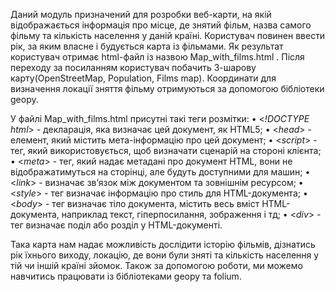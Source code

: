Даний модуль призначений для розробки веб-карти, на якій відображається інформація про місце, де знятий фільм, назва самого фільму та кількість населення у даній країні. Користувач повинен ввести рік, за яким власне і будується карта із фільмами. Як результат користувач отримає html-файл із назвою Map_with_films.html . Після переходу за посиланням користувач побачить 3-шарову карту(OpenStreetMap, Population, Films map). Координати для визначення локації зняття фільму отримуються за допомогою бібліотеки geopy.

У файлі Map_with_films.html присутні такі теги розмітки:
•	<*!DOCTYPE html*> - декларація, яка визначає цей документ, як HTML5;
•	<*head*> - елемент, який містить мета-інформацію про цей документ;
•	<*script*> -  тег, який використовується, щоб визначати сценарій на стороні клієнта;
•	<*meta*> - тег, який надає метадані про документ HTML, вони не відображатимуться на сторінці, але будуть доступними для машин;
•	<*link*> - визначає зв’язок між документом та зовнішнім ресурсом;
•	<*style*> - тег визначає інформацію про стиль для HTML-документа;
•	<*body*> - тег визначає тіло документа, містить весь вміст HTML-документа, наприклад текст, гіперпосилання, зображення і тд;
•	<*div*> - тег визначає поділ або розділ у HTML-документі.

Така карта нам надає можливість дослідити історію фільмів, дізнатись рік їхнього виходу, локацію, де вони були зняті та кількість населення у тій чи іншій країні зйомок. Також за допомогою роботи, ми можемо навчитись працювати із бібліотеками geopy та folium.
